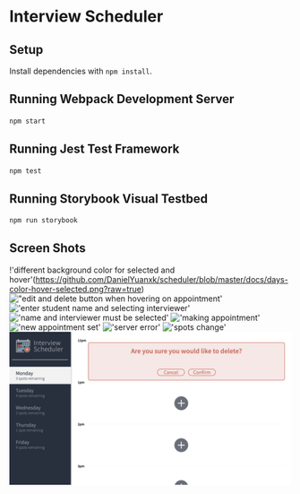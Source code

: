 # Interview Scheduler

## Setup

Install dependencies with `npm install`.

## Running Webpack Development Server

```sh
npm start
```

## Running Jest Test Framework

```sh
npm test
```

## Running Storybook Visual Testbed

```sh
npm run storybook
```

## Screen Shots

!'different background color for selected and hover'(https://github.com/DanielYuanxk/scheduler/blob/master/docs/days-color-hover-selected.png?raw=true)
!["edit and delete button when hovering on appointment']()
!['enter student name and selecting interviewer']()
!['name and interviewer must be selected']()
!['making appointment']()
!['new appointment set']()
!['server error']()
!['spots change']()
!["confirmation for deleting and saving"](https://github.com/DanielYuanxk/scheduler/blob/master/docs/confirm-delete.png?raw=true)

